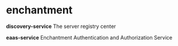 # enchantment

**discovery-service**
The server registry center

**eaas-service**
Enchantment Authentication and Authorization Service

